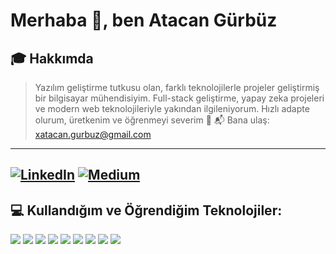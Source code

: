 # Merhaba 👋, ben Atacan Gürbüz

## 🎓 Hakkımda

> Yazılım geliştirme tutkusu olan, farklı teknolojilerle projeler geliştirmiş bir bilgisayar mühendisiyim. Full-stack geliştirme, yapay zeka projeleri ve modern web teknolojileriyle yakından ilgileniyorum. Hızlı adapte olurum, üretkenim ve öğrenmeyi severim 🚀 
📬 Bana ulaş: [xatacan.gurbuz@gmail.com](mailto:xatacan.gurbuz@gmail.com)
---
[![LinkedIn](https://img.shields.io/badge/LinkedIn-blue?logo=linkedin)](https://www.linkedin.com/in/atacan-gurbuz)
[![Medium](https://img.shields.io/badge/Medium-12100E?logo=medium&logoColor=white)](https://medium.com/@atacan.gurbuz)
---
## 💻 Kullandığım ve Öğrendiğim Teknolojiler:

<img src="https://img.shields.io/badge/PHP-777BB4?logo=php&logoColor=white"/>
<img src="https://img.shields.io/badge/Laravel-red?logo=laravel&logoColor=white"/>
<img src="https://img.shields.io/badge/Python-3776AB?logo=python&logoColor=white"/>
<img src="https://img.shields.io/badge/Flask-000000?logo=flask&logoColor=white"/>
<img src="https://img.shields.io/badge/React-61DAFB?logo=react&logoColor=black"/>
<img src="https://img.shields.io/badge/FastAPI-009688?logo=fastapi&logoColor=white"/>
<img src="https://img.shields.io/badge/PostgreSQL-336791?logo=postgresql&logoColor=white"/>
<img src="https://img.shields.io/badge/LLM-FFB000?logo=openai&logoColor=black"/>
<img src="https://img.shields.io/badge/Linux-FCC624?logo=linux&logoColor=black"/>



